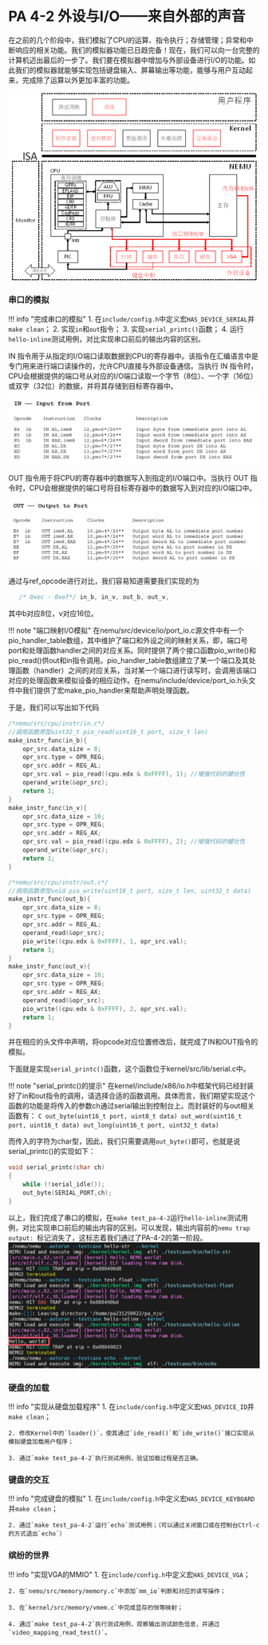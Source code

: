 # PA 4-2 外设与I/O——来自外部的声音

在之前的几个阶段中，我们模拟了CPU的运算、指令执行；存储管理；异常和中断响应的相关功能。我们的模拟器功能已日趋完备！现在，我们可以向一台完整的计算机迈出最后的一步了。我们要在模拟器中增加与外部设备进行I/O的功能。如此我们的模拟器就能够实现包括键盘输入、屏幕输出等功能，能够与用户互动起来，完成除了运算以外更加丰富的功能。

![PA-4-2](pa_pic/pa-4-2.png)

### 串口的模拟

!!! info "完成串口的模拟"
    1. 在`include/config.h`中定义宏`HAS_DEVICE_SERIAL`并`make clean`；
    2. 实现`in`和`out`指令；
    3. 实现`serial_printc()`函数；
    4. 运行`hello-inline`测试用例，对比实现串口前后的输出内容的区别。

IN 指令用于从指定的I/O端口读取数据到CPU的寄存器中。该指令在汇编语言中是专门用来进行端口读操作的，允许CPU直接与外部设备通信。当执行 IN 指令时，CPU会根据提供的端口号从对应的I/O端口读取一个字节（8位）、一个字（16位）或双字（32位）的数据，并将其存储到目标寄存器中。

![IN_i386](pa_pic/4-2-in.png)

OUT 指令用于将CPU的寄存器中的数据写入到指定的I/O端口中。当执行 OUT 指令时，CPU会根据提供的端口号将目标寄存器中的数据写入到对应的I/O端口中。

![OUT_i386](pa_pic/4-2-out.png)

通过与ref_opcode进行对比，我们容易知道需要我们实现的为
```C
   /* 0xec - 0xef*/ in_b, in_v, out_b, out_v,
```
其中b对应8位，v对应16位。

!!! note "端口映射I/O模拟"
    在nemu/src/device/io/port_io.c源文件中有一个pio_handler_table数组，其中维护了端口和外设之间的映射关系，即，端口号port和处理函数handler之间的对应关系。同时提供了两个接口函数pio_write()和pio_read()供out和in指令调用。pio_handler_table数组建立了某一个端口及其处理函数（handler）之间的对应关系，当对某一个端口进行读写时，会调用该端口对应的处理函数来模拟设备的相应动作。在nemu/include/device/port_io.h头文件中我们提供了宏make_pio_handler来帮助声明处理函数。

于是，我们可以写出如下代码
```C
/*nemu/src/cpu/instr/in.c*/
//调用函数原型uint32_t pio_read(uint16_t port, size_t len)
make_instr_func(in_b){
    opr_src.data_size = 8;
    opr_src.type = OPR_REG;
    opr_src.addr = REG_AL;
    opr_src.val = pio_read((cpu.edx & 0xFFFF), 1); //增强代码的健壮性
    operand_write(&opr_src);
    return 1;
}
make_instr_func(in_v){
    opr_src.data_size = 16;
    opr_src.type = OPR_REG;
    opr_src.addr = REG_AX;
    opr_src.val = pio_read((cpu.edx & 0xFFFF), 2); //增强代码的健壮性
    operand_write(&opr_src);
    return 1;
}
```
```C
/*nemu/src/cpu/instr/out.c*/
//调用函数原型void pio_write(uint16_t port, size_t len, uint32_t data)
make_instr_func(out_b){
    opr_src.data_size = 8;
    opr_src.type = OPR_REG;
    opr_src.addr = REG_AL;
    operand_read(&opr_src);
    pio_write((cpu.edx & 0xFFFF), 1, opr_src.val);
    return 1;
}
make_instr_func(out_v){
    opr_src.data_size = 16;
    opr_src.type = OPR_REG;
    opr_src.addr = REG_AX;
    operand_read(&opr_src);
    pio_write((cpu.edx & 0xFFFF), 2, opr_src.val);
    return 1;
}
```
并在相应的头文件中声明，将opcode对应位置修改后，就完成了IN和OUT指令的模拟。

下面就是实现`serial_printc()`函数，这个函数位于kernel/src/lib/serial.c中。

!!! note "serial_printc()的提示"
    在kernel/include/x86/io.h中框架代码已经封装好了in和out指令的调用，请选择合适的函数调用。具体而言，我们期望实现这个函数的功能是将传入的参数ch通过serial输出到控制台上。而封装好的与out相关函数有：
    ```C
    out_byte(uint16_t port, uint8_t data)
    out_word(uint16_t port, uint16_t data)
    out_long(uint16_t port, uint32_t data)
    ```

而传入的字符为char型，因此，我们只需要调用`out_byte()`即可，也就是说serial_printc()的实现如下：
```C
void serial_printc(char ch)
{
	while (!serial_idle());
	out_byte(SERIAL_PORT,ch);
}
```
以上，我们完成了串口的模拟，在`make test_pa-4-2`运行`hello-inline`测试用例，对比实现串口前后的输出内容的区别。可以发现，输出内容前的```nemu trap output: ```标记消失了，这标志着我们通过了PA-4-2的第一阶段。
![串口输出](pa_pic/4-2-hello_inline.png)

### 硬盘的加载

!!! info "实现从硬盘加载程序"
    1. 在`include/config.h`中定义宏`HAS_DEVICE_ID`并`make clean`；

    2. 修改Kernel中的`loader()`，使其通过`ide_read()`和`ide_write()`接口实现从模拟硬盘加载用户程序；

    3. 通过`make test_pa-4-2`执行测试用例，验证加载过程是否正确。

### 键盘的交互
!!! info "完成键盘的模拟"
    1. 在`include/config.h`中定义宏`HAS_DEVICE_KEYBOARD`并`make clean`；

    2. 通过`make test_pa-4-2`运行`echo`测试用例；（可以通过关闭窗口或在控制台Ctrl-c的方式退出`echo`）

### 缤纷的世界
!!! info "实现VGA的MMIO"
    1. 在`include/config.h`中定义宏`HAS_DEVICE_VGA`；

    2. 在`nemu/src/memory/memory.c`中添加`mm_io`判断和对应的读写操作；

    3. 在`kernel/src/memory/vmem.c`中完成显存的恒等映射；

    4. 通过`make test_pa-4-2`执行测试用例，观察输出测试颜色信息，并通过`video_mapping_read_test()`。